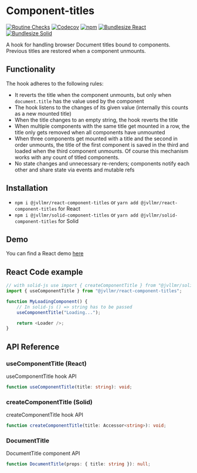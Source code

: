 # Component-titles

[![Routine Checks](https://github.com/jvllmr/component-titles/actions/workflows/test.yml/badge.svg)](https://github.com/jvllmr/component-titles/actions/workflows/test.yml)
[![Codecov](https://img.shields.io/codecov/c/github/jvllmr/component-titles?style=plastic)](https://app.codecov.io/gh/jvllmr/component-titles/tree/main)
[![npm](https://img.shields.io/npm/dm/@jvllmr/component-titles-core?style=plastic)](https://www.npmjs.com/package/@jvllmr/component-titles-core)
[![Bundlesize React](https://deno.bundlejs.com/badge?q=@jvllmr/react-component-titles&treeshake=[*]&config={%22esbuild%22:{%22external%22:[%22react%22,%22react-dom%22]}}&badge=detailed)](https://bundlejs.com/?q=%40jvllmr%2Freact-component-titles&treeshake=%5B*%5D&config=%7B%22esbuild%22%3A%7B%22external%22%3A%5B%22react%22%2C%22react-dom%22%5D%7D%7D)
[![Bundlesize Solid](https://deno.bundlejs.com/badge?q=@jvllmr/solid-component-titles&treeshake=[*]&config={%22esbuild%22:{%22external%22:[%22solid-js%22]}}&badge=detailed)](https://bundlejs.com/?q=%40jvllmr%2Fsolid-component-titles&treeshake=%5B*%5D&config=%7B%22esbuild%22%3A%7B%22external%22%3A%5B%22solid-js%22%5D%7D%7D)

A hook for handling browser Document titles bound to components. Previous titles are restored when a component unmounts.

## Functionality

The hook adheres to the following rules:

- It reverts the title when the component unmounts, but only when `document.title` has the value used by the component
- The hook listens to the changes of its given value (internally this counts as a new mounted title)
- When the title changes to an empty string, the hook reverts the title
- When multiple components with the same title get mounted in a row, the title only gets removed when all components have unmounted
- When three components get mounted with a title and the second in order unmounts, the title of the first component is saved in the third and loaded when the third component unmounts. Of course this mechanism works with any count of titled components.
- No state changes and unnecessary re-renders; components notify each other and share state via events and mutable refs

## Installation

- `npm i @jvllmr/react-component-titles` or `yarn add @jvllmr/react-component-titles` for React
- `npm i @jvllmr/solid-component-titles` or `yarn add @jvllmr/solid-component-titles` for Solid

## Demo

You can find a React demo [here](https://jvllmr.github.io/component-titles)

## React Code example

```typescript
// with solid-js use import { createComponentTitle } from "@jvllmr/solid-component-titles"
import { useComponentTitle } from "@jvllmr/react-component-titles";

function MyLoadingComponent() {
	// In solid-js () => string has to be passed
	useComponentTitle("Loading...");

	return <Loader />;
}
```

## API Reference

### useComponentTitle (React)

useComponentTitle hook API

```typescript
function useComponentTitle(title: string): void;
```

### createComponentTitle (Solid)

createComponentTitle hook API

```typescript
function createComponentTitle(title: Accessor<string>): void;
```

### DocumentTitle

DocumentTitle component API

```typescript
function DocumentTitle(props: { title: string }): null;
```
